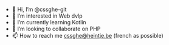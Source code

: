 - 👋 Hi, I’m @cssghe-git
- 👀 I’m interested in Web dvlp
- 🌱 I’m currently learning Kotlin
- 💞️ I’m looking to collaborate on PHP
- 📫 How to reach me cssghe@heintje.be (french as possible)

<!---
cssghe-git/cssghe-git is a ✨ special ✨ repository because its `README.md` (this file) appears on your GitHub profile.
You can click the Preview link to take a look at your changes.
--->
